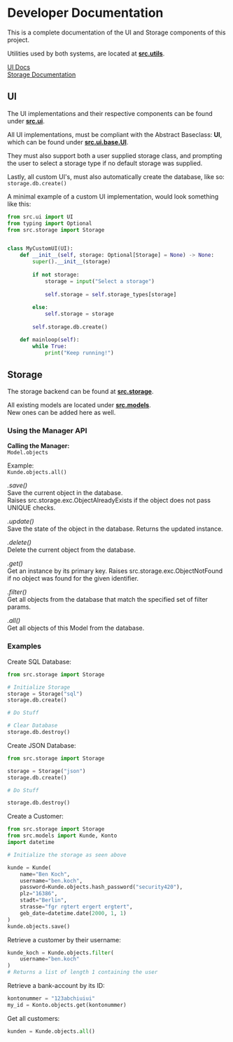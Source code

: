 # Developer Documentation

This is a complete documentation
of the UI and Storage components
of this project.

Utilities used by both systems,
are located at [**src.utils**](utils).

[UI Docs](#UI)  
[Storage Documentation](#Storage)

## UI

The UI implementations
and their respective components
can be found under [**src.ui**](ui).

All UI implementations,
must be compliant with the
Abstract Baseclass: **UI**,
which can be found under
[**src.ui.base.UI**](ui/base.py).

They must also support both
a user supplied storage class,
and prompting the user
to select a storage type if
no default storage was supplied.

Lastly, all custom UI's, must
also automatically create the
database, like so:  
``storage.db.create()``

A minimal example of a custom
UI implementation, would look
something like this:  

````python
from src.ui import UI
from typing import Optional
from src.storage import Storage


class MyCustomUI(UI):
    def __init__(self, storage: Optional[Storage] = None) -> None:
        super().__init__(storage)
        
        if not storage:
            storage = input("Select a storage")
            
            self.storage = self.storage_types[storage]
            
        else:
            self.storage = storage
        
        self.storage.db.create()

    def mainloop(self):
        while True:
            print("Keep running!")
````

## Storage

The storage backend can be
found at [**src.storage**](storage).

All existing models are located
under [**src.models**](models).  
New ones can be added here as well.

### Using the Manager API

**Calling the Manager:**  
``Model.objects``

Example:  
``Kunde.objects.all()``

*.save()*  
Save the current object in the database.  
Raises src.storage.exc.ObjectAlreadyExists
if the object does not pass UNIQUE checks.

*.update()*  
Save the state of the object in the database.
Returns the updated instance.

*.delete()*  
Delete the current object from the database.

*.get()*  
Get an instance by its primary key.
Raises src.storage.exc.ObjectNotFound
if no object was found for the given identifier.

*.filter()*  
Get all objects from the database that match
the specified set of filter params.

*.all()*  
Get all objects of this Model from the database.

### Examples

Create SQL Database:
````python
from src.storage import Storage

# Initialize Storage
storage = Storage("sql")
storage.db.create()

# Do Stuff

# Clear Database
storage.db.destroy()
````

Create JSON Database:
````python
from src.storage import Storage

storage = Storage("json")
storage.db.create()

# Do Stuff

storage.db.destroy()
````

Create a Customer:

````python
from src.storage import Storage
from src.models import Kunde, Konto
import datetime

# Initialize the storage as seen above

kunde = Kunde(
    name="Ben Koch",
    username="ben.koch",
    password=Kunde.objects.hash_password("security420"),
    plz="16386",
    stadt="Berlin",
    strasse="fgr rgtert ergert ergtert",
    geb_date=datetime.date(2000, 1, 1)
)
kunde.objects.save()
````

Retrieve a customer by their username:
````python
kunde_koch = Kunde.objects.filter(
    username="ben.koch"
)
# Returns a list of length 1 containing the user
````

Retrieve a bank-account by its ID:
````python
kontonummer = "123abchiuiui"
my_id = Konto.objects.get(kontonummer)
````

Get all customers:
````python
kunden = Kunde.objects.all()
````
